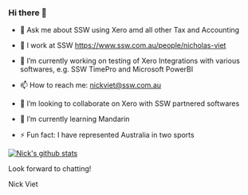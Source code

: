 ### Hi there 👋

<!--
**nviet123/nviet123** is a ✨ _special_ ✨ repository because its `README.md` (this file) appears on your GitHub profile.

Here are some ideas to get you started:

- 🔭 I’m currently working on ... 
- 🌱 I’m currently learning ...
- 👯 I’m looking to collaborate on ...
- 🤔 I’m looking for help with ...
- 💬 Ask me about ...
- 📫 How to reach me: ...
- 😄 Pronouns: ...
- ⚡ Fun fact: ...
-->


- 💬 Ask me about SSW using Xero amd all other Tax and Accounting 

- 🏃 I work at SSW https://www.ssw.com.au/people/nicholas-viet

- 🔭 I’m currently working on testing of Xero Integrations with various softwares, e.g. SSW TimePro and Microsoft PowerBI 

- 📫 How to reach me: nickviet@ssw.com.au  

- 👯 I’m looking to collaborate on Xero with SSW partnered softwares

- 🌱 I’m currently learning Mandarin

- ⚡ Fun fact: I have represented Australia in two sports

[![Nick's github stats](https://github-readme-stats.vercel.app/api?username=NicholasViet&theme=dark)](https://github.com/nicholasviet/github-readme-stats)

Look forward to chatting!

Nick Viet
